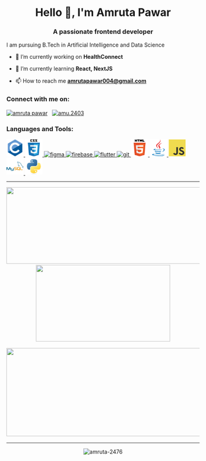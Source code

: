 <h1 align="center">Hello 👋, I'm Amruta Pawar</h1>
<h3 align="center">A passionate frontend developer</h3>
<p>I am pursuing B.Tech in Artificial Intelligence and Data Science</p>

- 🔭 I’m currently working on **HealthConnect**

- 🌱 I’m currently learning **React, NextJS**

- 📫 How to reach me **amrutapawar004@gmail.com**

<h3 align="left">Connect with me on:</h3>
<p align="left">
<a href="https://linkedin.com/in/amruta-pawar-7530ba264/" target="blank"><img align="center" src="https://raw.githubusercontent.com/rahuldkjain/github-profile-readme-generator/master/src/images/icons/Social/linked-in-alt.svg" alt="amruta pawar" height="40" width="40" /></a> &nbsp
<a href="https://instagram.com/amu.2403" target="blank"><img align="center" src="https://raw.githubusercontent.com/rahuldkjain/github-profile-readme-generator/master/src/images/icons/Social/instagram.svg" alt="amu.2403" height="40" width="40" /></a>
</p>

<h3 align="left">Languages and Tools:</h3>
<p align="left"> <a href="https://www.cprogramming.com/" target="_blank" rel="noreferrer"> <img src="https://raw.githubusercontent.com/devicons/devicon/master/icons/c/c-original.svg" alt="c" width="45" height="45"/> </a> <a href="https://www.w3schools.com/css/" target="_blank" rel="noreferrer"> <img src="https://raw.githubusercontent.com/devicons/devicon/master/icons/css3/css3-original-wordmark.svg" alt="css3" width="45" height="45"/> </a> <a href="https://www.figma.com/" target="_blank" rel="noreferrer"> <img src="https://www.vectorlogo.zone/logos/figma/figma-icon.svg" alt="figma" width="45" height="45"/> </a> <a href="https://firebase.google.com/" target="_blank" rel="noreferrer"> <img src="https://www.vectorlogo.zone/logos/firebase/firebase-icon.svg" alt="firebase" width="45" height="45"/> </a> <a href="https://flutter.dev" target="_blank" rel="noreferrer"> <img src="https://www.vectorlogo.zone/logos/flutterio/flutterio-icon.svg" alt="flutter" width="45" height="45"/> </a> <a href="https://git-scm.com/" target="_blank" rel="noreferrer"> <img src="https://www.vectorlogo.zone/logos/git-scm/git-scm-icon.svg" alt="git" width="45" height="45"/> </a> <a href="https://www.w3.org/html/" target="_blank" rel="noreferrer"> <img src="https://raw.githubusercontent.com/devicons/devicon/master/icons/html5/html5-original-wordmark.svg" alt="html5" width="45" height="45"/> </a> <a href="https://www.java.com" target="_blank" rel="noreferrer"> <img src="https://raw.githubusercontent.com/devicons/devicon/master/icons/java/java-original.svg" alt="java" width="45" height="45"/> </a> <a href="https://developer.mozilla.org/en-US/docs/Web/JavaScript" target="_blank" rel="noreferrer"> <img src="https://raw.githubusercontent.com/devicons/devicon/master/icons/javascript/javascript-original.svg" alt="javascript" width="45" height="45"/> </a> <a href="https://www.mysql.com/" target="_blank" rel="noreferrer"> <img src="https://raw.githubusercontent.com/devicons/devicon/master/icons/mysql/mysql-original-wordmark.svg" alt="mysql" width="45" height="45"/> </a> <a href="https://www.python.org" target="_blank" rel="noreferrer"> <img src="https://raw.githubusercontent.com/devicons/devicon/master/icons/python/python-original.svg" alt="python" width="45" height="45"/> </a> </p>

---
<p align="center">
    <img width="600" height="200" src="https://github-readme-stats.vercel.app/api?username=Amruta-2476&theme=chartreuse-dark&show_icons=true&hide_border=true&count_private=true" />
    <img width="350" height="200" src="https://github-readme-stats.vercel.app/api/top-langs/?username=Amruta-2476&theme=chartreuse-dark&show_icons=true&hide_border=true&layout=compact" />
</p>
<p align="center">
    <img width="1000" height="230" src="https://github-readme-streak-stats.herokuapp.com/?user=Amruta-2476&theme=chartreuse-dark&hide_border=true&card_width=900" />
</p>

---

<div align="center"> 
    <img src="https://komarev.com/ghpvc/?username=amruta-2476&label=Profile%20views&color=008FD1&style=for-the-badge" alt="amruta-2476" /> 
</div>
